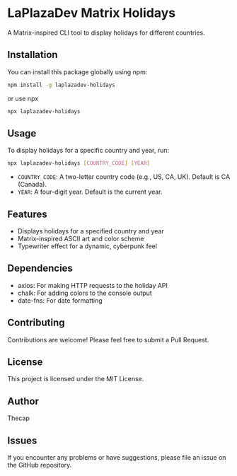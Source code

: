 # LaPlazaDev Matrix Holidays

A Matrix-inspired CLI tool to display holidays for different countries.

## Installation

You can install this package globally using npm:

```bash
npm install -g laplazadev-holidays
```

or use npx

```bash
npx laplazadev-holidays
```

## Usage

To display holidays for a specific country and year, run:

```bash
npx laplazadev-holidays [COUNTRY_CODE] [YEAR]
```

- `COUNTRY_CODE`: A two-letter country code (e.g., US, CA, UK). Default is CA (Canada).
- `YEAR`: A four-digit year. Default is the current year.

## Features

- Displays holidays for a specified country and year
- Matrix-inspired ASCII art and color scheme
- Typewriter effect for a dynamic, cyberpunk feel

## Dependencies

- axios: For making HTTP requests to the holiday API
- chalk: For adding colors to the console output
- date-fns: For date formatting

## Contributing

Contributions are welcome! Please feel free to submit a Pull Request.

## License

This project is licensed under the MIT License.

## Author

Thecap

## Issues

If you encounter any problems or have suggestions, please file an issue on the GitHub repository.

